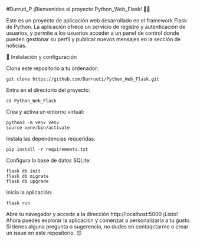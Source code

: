 #Durruti_P
¡Bienvenidos al proyecto Python_Web_Flask! 🐍🌐

Este es un proyecto de aplicación web desarrollado en el framework Flask de Python. La aplicación ofrece un servicio de registro y autenticación de usuarios, y permite a los usuarios acceder a un panel de control donde pueden gestionar su perfil y publicar nuevos mensajes en la sección de noticias.

🚀 Instalación y configuración

Clona este repositorio a tu ordenador:

```
git clone https://github.com/Durruuti/Python_Web_Flask.git
```
Entra en el directorio del proyecto:

```
cd Python_Web_Flask
```

Crea y activa un entorno virtual:

```
python3 -m venv venv
source venv/bin/activate
```
Instala las dependencias requeridas:

```
pip install -r requirements.txt
```

Configura la base de datos SQLite:

```
flask db init
flask db migrate
flask db upgrade
```

Inicia la aplicación:
```
flask run
```
Abre tu navegador y accede a la dirección http://localhost:5000
¡Listo! Ahora puedes explorar la aplicación y comenzar a personalizarla a tu gusto. Si tienes alguna pregunta o sugerencia, no dudes en contaqctarme o crear un issue en este repositorio. 😊
